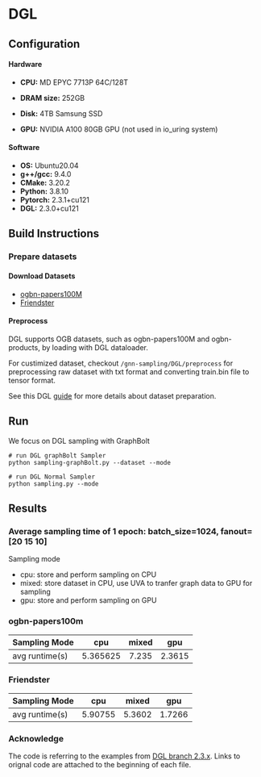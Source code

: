 # DGL

## Configuration

#### Hardware
- **CPU:** MD EPYC 7713P 64C/128T

- **DRAM size:** 252GB

- **Disk:** 4TB Samsung SSD

- **GPU:**  NVIDIA A100 80GB GPU (not used in io_uring system)


#### Software
- **OS:** Ubuntu20.04
- **g++/gcc:** 9.4.0
- **CMake:** 3.20.2
- **Python:** 3.8.10
- **Pytorch:** 2.3.1+cu121
- **DGL:** 2.3.0+cu121

## Build Instructions

### Prepare datasets

#### Download Datasets
- [ogbn-papers100M](https://ogb.stanford.edu/docs/nodeprop/#ogbn-papers100M)
- [Friendster](https://snap.stanford.edu/data/com-Friendster.html)

#### Preprocess
DGL supports OGB datasets, such as ogbn-papers100M and ogbn-products, by loading with DGL dataloader. 

For custimized dataset, checkout `/gnn-sampling/DGL/preprocess` for preprocessing raw dataset with txt format and converting train.bin file to tensor format.

See this DGL [guide](https://docs.dgl.ai/api/python/dgl.graphbolt.html#dataset) for more details about dataset preparation.

## Run

We focus on DGL sampling with GraphBolt

```
# run DGL graphBolt Sampler
python sampling-graphBolt.py --dataset --mode

# run DGL Normal Sampler
python sampling.py --mode
```

## Results

### Average sampling time of 1 epoch: batch_size=1024, fanout=[20 15 10]
Sampling mode
- cpu: store and perform sampling on CPU
- mixed: store dataset in CPU, use UVA to tranfer graph data to GPU for sampling
- gpu: store and perform sampling on GPU

### ogbn-papers100m

| Sampling Mode   | cpu | mixed  | gpu | 
| ------------- |:---------:| :-----:| :-----:| 
| avg runtime(s)| 5.365625	| 7.235 | 2.3615 |

### Friendster

| Sampling Mode   | cpu | mixed  | gpu | 
| ------------- |:---------:| :-----:| :-----:| 
| avg runtime(s)| 5.90755	| 5.3602 | 1.7266 |

### Acknowledge
The code is referring to the examples from [DGL branch 2.3.x](https://github.com/dmlc/dgl/tree/2.3.x). Links to orignal code are attached to the beginning of each file. 


